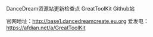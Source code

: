 DanceDream资源站更新检查点
GreatToolKit Github站

官网地址：http://base1.dancedreamcreate.eu.org
爱发电：https://afdian.net/a/GreatToolKit
